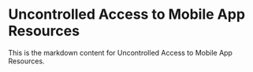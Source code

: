 # Uncontrolled Access to Mobile App Resources

This is the markdown content for Uncontrolled Access to Mobile App Resources.

